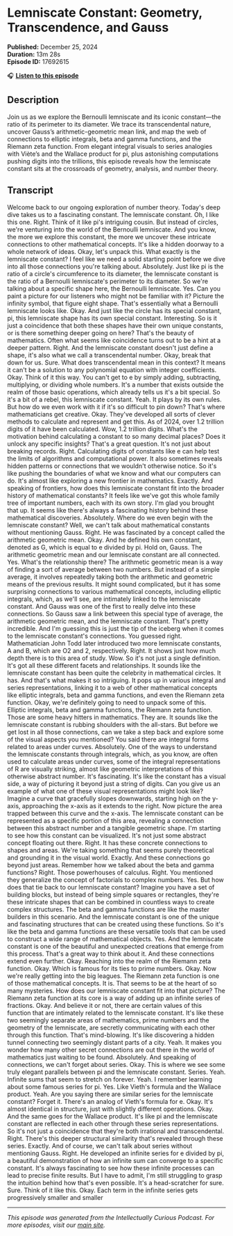# Lemniscate Constant: Geometry, Transcendence, and Gauss

**Published:** December 25, 2024  
**Duration:** 13m 28s  
**Episode ID:** 17692615

🎧 **[Listen to this episode](https://intellectuallycurious.buzzsprout.com/2529712/episodes/17692615-lemniscate-constant-geometry-transcendence-and-gauss)**

## Description

Join us as we explore the Bernoulli lemniscate and its iconic constant—the ratio of its perimeter to its diameter. We trace its transcendental nature, uncover Gauss’s arithmetic-geometric mean link, and map the web of connections to elliptic integrals, beta and gamma functions, and the Riemann zeta function. From elegant integral visuals to series analogies with Viète’s and the Wallace product for pi, plus astonishing computations pushing digits into the trillions, this episode reveals how the lemniscate constant sits at the crossroads of geometry, analysis, and number theory.

## Transcript

Welcome back to our ongoing exploration of number theory. Today's deep dive takes us to a fascinating constant. The lemniscate constant. Oh, I like this one. Right. Think of it like pi's intriguing cousin. But instead of circles, we're venturing into the world of the Bernoulli lemniscate. And you know, the more we explore this constant, the more we uncover these intricate connections to other mathematical concepts. It's like a hidden doorway to a whole network of ideas. Okay, let's unpack this. What exactly is the lemniscate constant? I feel like we need a solid starting point before we dive into all those connections you're talking about. Absolutely. Just like pi is the ratio of a circle's circumference to its diameter, the lemniscate constant is the ratio of a Bernoulli lemniscate's perimeter to its diameter. So we're talking about a specific shape here, the Bernoulli lemniscate. Yes. Can you paint a picture for our listeners who might not be familiar with it? Picture the infinity symbol, that figure eight shape. That's essentially what a Bernoulli lemniscate looks like. Okay. And just like the circle has its special constant, pi, this lemniscate shape has its own special constant. Interesting. So is it just a coincidence that both these shapes have their own unique constants, or is there something deeper going on here? That's the beauty of mathematics. Often what seems like coincidence turns out to be a hint at a deeper pattern. Right. And the lemniscate constant doesn't just define a shape, it's also what we call a transcendental number. Okay, break that down for us. Sure. What does transcendental mean in this context? It means it can't be a solution to any polynomial equation with integer coefficients. Okay. Think of it this way. You can't get to e by simply adding, subtracting, multiplying, or dividing whole numbers. It's a number that exists outside the realm of those basic operations, which already tells us it's a bit special. So it's a bit of a rebel, this lemniscate constant. Yeah. It plays by its own rules. But how do we even work with it if it's so difficult to pin down? That's where mathematicians get creative. Okay. They've developed all sorts of clever methods to calculate and represent and get this. As of 2024, over 1.2 trillion digits of it have been calculated. Wow, 1.2 trillion digits. What's the motivation behind calculating a constant to so many decimal places? Does it unlock any specific insights? That's a great question. It's not just about breaking records. Right. Calculating digits of constants like e can help test the limits of algorithms and computational power. It also sometimes reveals hidden patterns or connections that we wouldn't otherwise notice. So it's like pushing the boundaries of what we know and what our computers can do. It's almost like exploring a new frontier in mathematics. Exactly. And speaking of frontiers, how does this lemniscate constant fit into the broader history of mathematical constants? It feels like we've got this whole family tree of important numbers, each with its own story. I'm glad you brought that up. It seems like there's always a fascinating history behind these mathematical discoveries. Absolutely. Where do we even begin with the lemniscate constant? Well, we can't talk about mathematical constants without mentioning Gauss. Right. He was fascinated by a concept called the arithmetic geometric mean. Okay. And he defined his own constant, denoted as G, which is equal to e divided by pi. Hold on, Gauss. The arithmetic geometric mean and our lemniscate constant are all connected. Yes. What's the relationship there? The arithmetic geometric mean is a way of finding a sort of average between two numbers. But instead of a simple average, it involves repeatedly taking both the arithmetic and geometric means of the previous results. It might sound complicated, but it has some surprising connections to various mathematical concepts, including elliptic integrals, which, as we'll see, are intimately linked to the lemniscate constant. And Gauss was one of the first to really delve into these connections. So Gauss saw a link between this special type of average, the arithmetic geometric mean, and the lemniscate constant. That's pretty incredible. And I'm guessing this is just the tip of the iceberg when it comes to the lemniscate constant's connections. You guessed right. Mathematician John Todd later introduced two more lemniscate constants, A and B, which are O2 and 2, respectively. Right. It shows just how much depth there is to this area of study. Wow. So it's not just a single definition. It's got all these different facets and relationships. It sounds like the lemniscate constant has been quite the celebrity in mathematical circles. It has. And that's what makes it so intriguing. It pops up in various integral and series representations, linking it to a web of other mathematical concepts like elliptic integrals, beta and gamma functions, and even the Riemann zeta function. Okay, we're definitely going to need to unpack some of this. Elliptic integrals, beta and gamma functions, the Riemann zeta function. Those are some heavy hitters in mathematics. They are. It sounds like the lemniscate constant is rubbing shoulders with the all-stars. But before we get lost in all those connections, can we take a step back and explore some of the visual aspects you mentioned? You said there are integral forms related to areas under curves. Absolutely. One of the ways to understand the lemniscate constants through integrals, which, as you know, are often used to calculate areas under curves, some of the integral representations of R are visually striking, almost like geometric interpretations of this otherwise abstract number. It's fascinating. It's like the constant has a visual side, a way of picturing it beyond just a string of digits. Can you give us an example of what one of these visual representations might look like? Imagine a curve that gracefully slopes downwards, starting high on the y-axis, approaching the x-axis as it extends to the right. Now picture the area trapped between this curve and the x-axis. The lemniscate constant can be represented as a specific portion of this area, revealing a connection between this abstract number and a tangible geometric shape. I'm starting to see how this constant can be visualized. It's not just some abstract concept floating out there. Right. It has these concrete connections to shapes and areas. We're taking something that seems purely theoretical and grounding it in the visual world. Exactly. And these connections go beyond just areas. Remember how we talked about the beta and gamma functions? Right. Those powerhouses of calculus. Right. You mentioned they generalize the concept of factorials to complex numbers. Yes. But how does that tie back to our lemniscate constant? Imagine you have a set of building blocks, but instead of being simple squares or rectangles, they're these intricate shapes that can be combined in countless ways to create complex structures. The beta and gamma functions are like the master builders in this scenario. And the lemniscate constant is one of the unique and fascinating structures that can be created using these functions. So it's like the beta and gamma functions are these versatile tools that can be used to construct a wide range of mathematical objects. Yes. And the lemniscate constant is one of the beautiful and unexpected creations that emerge from this process. That's a great way to think about it. And these connections extend even further. Okay. Reaching into the realm of the Riemann zeta function. Okay. Which is famous for its ties to prime numbers. Okay. Now we're really getting into the big leagues. The Riemann zeta function is one of those mathematical concepts. It is. That seems to be at the heart of so many mysteries. How does our lemniscate constant fit into that picture? The Riemann zeta function at its core is a way of adding up an infinite series of fractions. Okay. And believe it or not, there are certain values of this function that are intimately related to the lemniscate constant. It's like these two seemingly separate areas of mathematics, prime numbers and the geometry of the lemniscate, are secretly communicating with each other through this function. That's mind-blowing. It's like discovering a hidden tunnel connecting two seemingly distant parts of a city. Yeah. It makes you wonder how many other secret connections are out there in the world of mathematics just waiting to be found. Absolutely. And speaking of connections, we can't forget about series. Okay. This is where we see some truly elegant parallels between pi and the lemniscate constant. Series. Yeah. Infinite sums that seem to stretch on forever. Yeah. I remember learning about some famous series for pi. Yes. Like Vieth's formula and the Wallace product. Yeah. Are you saying there are similar series for the lemniscate constant? Forget it. There's an analog of Vieth's formula for e. Okay. It's almost identical in structure, just with slightly different operations. Okay. And the same goes for the Wallace product. It's like pi and the lemniscate constant are reflected in each other through these series representations. So it's not just a coincidence that they're both irrational and transcendental. Right. There's this deeper structural similarity that's revealed through these series. Exactly. And of course, we can't talk about series without mentioning Gauss. Right. He developed an infinite series for e divided by pi, a beautiful demonstration of how an infinite sum can converge to a specific constant. It's always fascinating to see how these infinite processes can lead to precise finite results. But I have to admit, I'm still struggling to grasp the intuition behind how that's even possible. It's a head-scratcher for sure. Sure. Think of it like this. Okay. Each term in the infinite series gets progressively smaller and smaller

---
*This episode was generated from the Intellectually Curious Podcast. For more episodes, visit our [main site](https://intellectuallycurious.buzzsprout.com).*
